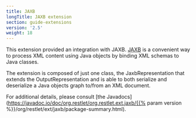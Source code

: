 ```yaml
---
title: JAXB
longTitle: JAXB extension
section: guide-extensions
version: '2.5'
weight: 18
---
```

This extension provided an integration with JAXB.
[JAXB](https://jaxb.dev.java.net/)
is a convenient way to process XML content using Java objects by binding
XML schemas to Java classes.

The extension is composed of just one class, the JaxbRepresentation that
extends the OutputRepresentation and is able to both serialize and
deserialize a Java objects graph to/from an XML document.

For additional details, please consult [the
Javadocs](https://javadoc.io/doc/org.restlet/org.restlet.ext.jaxb/{{% param version %}}/org/restlet/ext/jaxb/package-summary.html).
